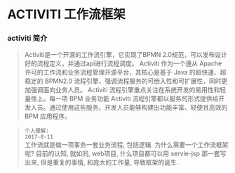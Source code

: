 # ACTIVITI  工作流框架

### activiti 简介

> Activiti是一个开源的工作流引擎，它实现了BPMN 2.0规范，可以发布设计好的流程定义，并通过api进行流程调度。
Activiti 作为一个遵从 Apache 许可的工作流和业务流程管理开源平台，其核心是基于 Java 的超快速、超稳定的 BPMN2.0 流程引擎，强调流程服务的可嵌入性和可扩展性，同时更加强调面向业务人员。
Activiti 流程引擎重点关注在系统开发的易用性和轻量性上。每一项 BPM 业务功能 Activiti 流程引擎都以服务的形式提供给开发人员。通过使用这些服务，开发人员能够构建出功能丰富、轻便且高效的 BPM 应用程序。

>`个人理解:` <br>
`2017-8-11`<br>
工作流就是做一项事务一套业务流程, 包括逻辑. 为什么需要一个工作流框架呢? 目前的认知, 就如同, web项目, 什么项目都可以用 servle-jsp 那一套写出来, 但是重复的事情, 和庞大的工作量, 导致框架的诞生.

